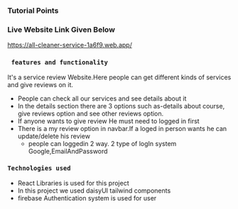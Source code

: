 ### Tutorial Points

### Live Website Link Given Below

https://all-cleaner-service-1a6f9.web.app/

### ` features and functionality`

It's a service review Website.Here people can get different kinds of services and give reviews on it.

- People can check all our services and see details about it
- In the details section there are 3 options such as-details about course, give reviews option and see other reviews option.
- If anyone wants to give review He must need to logged in first
- There is a my review option in navbar.If a loged in person wants he can update/delete his review
  - people can loggedin 2 way. 2 type of logIn system Google,EmailAndPassword

### `Technologies used`

- React Libraries is used for this project
- In this project we used daisyUI tailwind components
- firebase Authentication system is used for user
